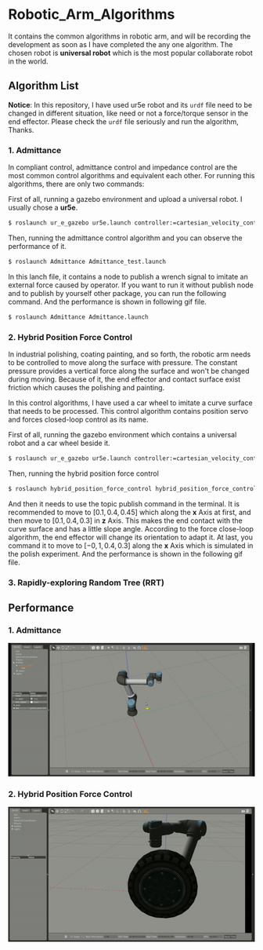 # Robotic_Arm_Algorithms

  It contains the common algorithms in robotic arm, and will be recording the development as soon as I have completed the any one algorithm. The chosen robot is **universal robot** which is the most popular collaborate robot in the world.

## Algorithm List

  **Notice**: In this repository, I have used ur5e robot and its `urdf` file need to be changed in different situation, like need or not a force/torque sensor in the end effector. Please check the `urdf` file seriously and run the algorithm, Thanks.

### 1. Admittance

  In compliant control, admittance control and impedance control are the most common control algorithms and equivalent each other. For running this algorithms, there are only two commands:

  First of all, running a gazebo environment and upload a universal robot. I usually chose a **ur5e**.

```bash
$ roslaunch ur_e_gazebo ur5e.launch controller:=cartesian_velocity_controller_sim
```

  Then, running the admittance control algorithm and you can observe the performance of it.

```bash
$ roslaunch Admittance Admittance_test.launch
```

  In this lanch file, it contains a node to publish a wrench signal to imitate an external force caused by operator. If you want to run it without publish node and to publish by yourself other package, you can run the following command. And the performance is shown in following gif file.

```bash
$ roslaunch Admittance Admittance.launch
```

### 2. Hybrid Position Force Control

  In industrial polishing, coating painting, and so forth, the robotic arm needs to be controlled to move along the surface with pressure. The constant pressure provides a vertical force along the surface and won't be changed during moving. Because of it, the end effector and contact surface exist friction which causes the polishing and painting.

  In this control algorithms, I have used a car wheel to imitate a curve surface that needs to be processed. This control algorithm contains position servo and forces closed-loop control as its name.

  First of all, running the gazebo environment which contains a universal robot and a car wheel beside it.

```bash
$ roslaunch ur_e_gazebo ur5e.launch controller:=cartesian_velocity_controller_sim environment:=polish
```

  Then, running the hybrid position force control

```bash
$ roslaunch hybrid_position_force_control hybrid_position_force_control.launch
```

  And then it needs to use the topic publish command in the terminal. It is recommended to move to $[0.1,0.4,0.45]$ which along the **x** Axis at first, and then move to $[0.1,0.4,0.3]$ in **z** Axis. This makes the end contact with the curve surface and has a little slope angle. According to the force close-loop algorithm, the end effector will change its orientation to adapt it. At last, you command it to move to $[-0,1,0.4,0.3]$ along the **x** Axis which is simulated in the polish experiment. And the performance is shown in the following gif file.

### 3. Rapidly-exploring Random Tree (RRT)



## Performance

### 1. Admittance

![1](Image/Admittance.gif)

### 2. Hybrid Position Force Control

![2](Image/Hybrid_Position_Force_Control.gif)
